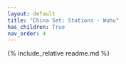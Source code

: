 ```yaml
---
layout: default
title: "China Set: Stations - Wuhu"
has_children: True
nav_order: 4
---
```

{% include_relative readme.md %}
